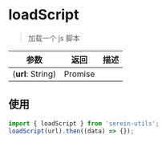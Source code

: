 # loadScript

> 加载一个 js 脚本

| 参数              | 返回    | 描述 |
| ----------------- | ------- | ---- |
| (**url**: String) | Promise |      |

## 使用

```js
import { loadScript } from 'serein-utils';
loadScript(url).then((data) => {});
```

